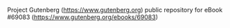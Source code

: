 Project Gutenberg (https://www.gutenberg.org) public repository for
eBook #69083 (https://www.gutenberg.org/ebooks/69083)
